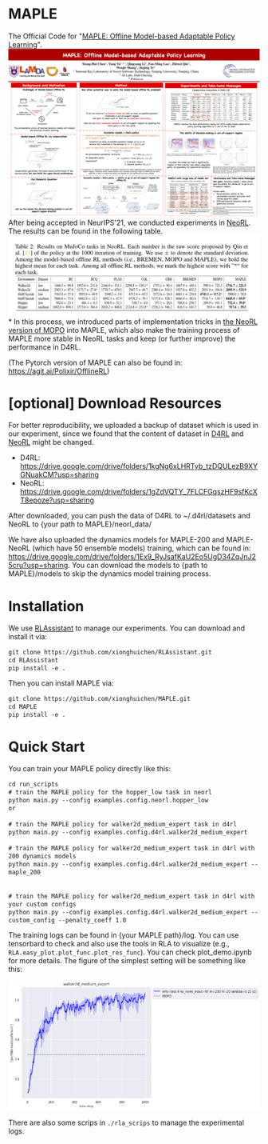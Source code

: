 # MAPLE
The Official Code for  "[MAPLE: Offline Model-based Adaptable Policy Learning](https://proceedings.neurips.cc/paper/2021/hash/470e7a4f017a5476afb7eeb3f8b96f9b-Abstract.html)". 
![](./resources/poster.png)
After being accepted in NeurIPS'21, we conducted experiments in [NeoRL](https://arxiv.org/abs/2102.00714). The results can be found in the following table.
![](./resources/neorl-maple.png)
\* In this process, we introduced parts of implementation tricks in [the NeoRL version of MOPO](https://agit.ai/Polixir/OfflineRL/src/branch/master/offlinerl) into MAPLE, which also make the training process of MAPLE more stable in NeoRL tasks and keep (or further improve) the performance in D4RL.

(The Pytorch version of MAPLE can also be found in: https://agit.ai/Polixir/OfflineRL)

# [optional] Download Resources

For better reproducibility, we uploaded a backup of dataset which is used in our experiment, since we found that the content of dataset in [D4RL](https://github.com/rail-berkeley/d4rl) and [NeoRL](https://github.com/polixir/NeoRL) might be changed.   
- D4RL: https://drive.google.com/drive/folders/1kgNg6xLHRTyb_tzDQULezB9XYGNuakCM?usp=sharing
- NeoRL: https://drive.google.com/drive/folders/1gZdVQTY_7FLCFGqszHF9sfKcXT8epoze?usp=sharing

After downloaded, you can push the data of D4RL to ~/.d4rl/datasets and NeoRL to {your path to MAPLE}/neorl_data/

We have also uploaded the dynamics models for MAPLE-200 and MAPLE-NeoRL (which have 50 ensemble models) training, which can be found in: https://drive.google.com/drive/folders/1Ex9_RyJsafKaU2Eo5UgD34ZqJnJ25cru?usp=sharing.
You can download the models to {path to MAPLE}/models to skip the dynamics model training process. 

# Installation

We use [RLAssistant](https://github.com/xionghuichen/RLAssistant) to manage our experiments. You can download and install it via:
```
git clone https://github.com/xionghuichen/RLAssistant.git
cd RLAssistant
pip install -e .
```
Then you can install MAPLE via:
```
git clone https://github.com/xionghuichen/MAPLE.git
cd MAPLE
pip install -e .
```

# Quick Start

You can train your MAPLE policy directly like this:
```
cd run_scripts
# train the MAPLE policy for the hopper_low task in neorl
python main.py --config examples.config.neorl.hopper_low
or 

# train the MAPLE policy for walker2d_medium_expert task in d4rl
python main.py --config examples.config.d4rl.walker2d_medium_expert 

# train the MAPLE policy for walker2d_medium_expert task in d4rl with 200 dynamics models
python main.py --config examples.config.d4rl.walker2d_medium_expert --maple_200


# train the MAPLE policy for walker2d_medium_expert task in d4rl with your custom configs
python main.py --config examples.config.d4rl.walker2d_medium_expert --custom_config --penalty_coeff 1.0
```

The training logs can be found in {your MAPLE path}/log. You can use tensorbard to check and also use the tools in RLA to visualize (e.g., ```RLA.easy_plot.plot_func.plot_res_func```).
You can check plot_demo.ipynb for more details. The figure of the simplest setting will be something like this:

![](./resources/plot_demo.png)

There are also some scrips in ``./rla_scrips`` to manage the experimental logs. 
